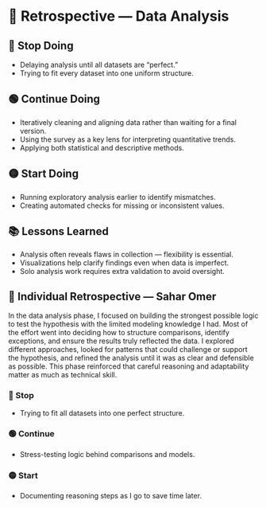 # 📌 Retrospective — Data Analysis

## 🔴 Stop Doing

- Delaying analysis until all datasets are “perfect.”
- Trying to fit every dataset into one uniform structure.

## 🟢 Continue Doing

- Iteratively cleaning and aligning data rather than waiting for a final version.
- Using the survey as a key lens for interpreting quantitative trends.
- Applying both statistical and descriptive methods.

## 🟡 Start Doing

- Running exploratory analysis earlier to identify mismatches.
- Creating automated checks for missing or inconsistent values.

## 📚 Lessons Learned

- Analysis often reveals flaws in collection — flexibility is essential.
- Visualizations help clarify findings even when data is imperfect.
- Solo analysis work requires extra validation to avoid oversight.

## 👤 Individual Retrospective — Sahar Omer

In the data analysis phase, I focused on building the strongest possible logic
to test the hypothesis with the limited modeling knowledge I had. Most of the
effort went into deciding how to structure comparisons, identify exceptions, and
ensure the results truly reflected the data. I explored different approaches,
looked for patterns that could challenge or support the hypothesis, and refined
the analysis until it was as clear and defensible as possible. This phase
reinforced that careful reasoning and adaptability matter as much as technical skill.

### 🔴 Stop

- Trying to fit all datasets into one perfect structure.

### 🟢 Continue

- Stress-testing logic behind comparisons and models.

### 🟡 Start

- Documenting reasoning steps as I go to save time later.
